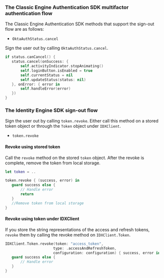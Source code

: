 ### The Classic Engine Authentication SDK multifactor authentication flow

The Classic Engine Authentication SDK methods that support the sign-out flow are as follows:

* `OktaAuthStatus.cancel`

Sign the user out by calling `OktaAuthStatus.cancel`.

```swift
if status.canCancel() {
   status.cancel(onSuccess: {
       self.activityIndicator.stopAnimating()
       self.loginButton.isEnabled = true
       self.currentStatus = nil
       self.updateStatus(status: nil)
   }, onError: { error in
       self.handleError(error)
   })
}
```

### The Identity Engine SDK sign-out flow

Sign the user out by calling `token.revoke`. Either call this method on a stored token object or through the `Token` object under `IDXClient`.

* `token.revoke`

#### Revoke using stored token

Call the `revoke` method on the stored `token` object. After the revoke is complete, remove the token from local storage.

```swift
let token = ..

token.revoke { (success, error) in
   guard success else {
       // Handle error
       return
   }
   //Remove token from local storage
}
```

#### Revoke using token under IDXClient

If you store the string representations of the access and refresh tokens, `revoke` them by calling the revoke method on `IDXClient.Token`.

```swift
IDXClient.Token.revoke(token: "access_token",
                      type: .accessAndRefreshToken,
                      configuration: configuration) { success, error in
   guard success else {
       // Handle error
   }
}
```
